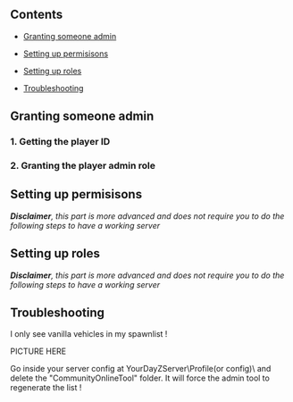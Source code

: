 ## Contents

- [Granting someone admin](#permissions)

- [Setting up permisisons](#permissions)

- [Setting up roles](#permissions)

- [Troubleshooting](#Troubleshooting)



## Granting someone admin

### 1. Getting the player ID

### 2. Granting the player admin role

## Setting up permisisons

_**Disclaimer**, this part is more advanced and does not require you to do the following steps to have a working server_


## Setting up roles

_**Disclaimer**, this part is more advanced and does not require you to do the following steps to have a working server_

## Troubleshooting

I only see vanilla vehicles in my spawnlist !

PICTURE HERE

Go inside your server config at YourDayZServer\Profile(or config)\ and delete the "CommunityOnlineTool" folder. It will force the admin tool to regenerate the list !